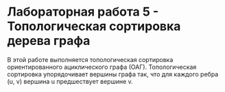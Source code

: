# Лабораторная работа 5 - Топологическая сортировка дерева графа
В этой работе выполняется топологическая сортировка ориентированного ациклического графа (ОАГ). Топологическая сортировка упорядочивает вершины графа так, что для каждого ребра (u, v) вершина u предшествует вершине v.